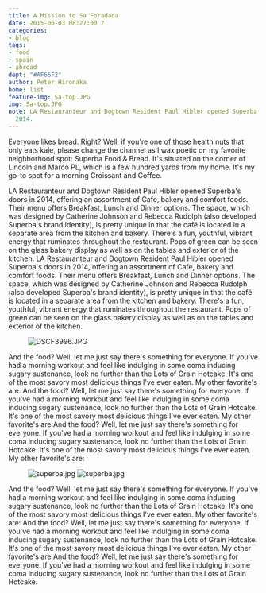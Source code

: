```yaml
---
title: A Mission to Sa Foradada
date: 2015-06-03 08:27:00 Z
categories:
- blog
tags:
- food
- spain
- abroad
dept: "#AF66F2"
author: Peter Hironaka
home: list
feature-img: Sa-top.JPG
img: Sa-top.JPG
note: LA Restauranteur and Dogtown Resident Paul Hibler opened Superba's doors in
  2014.
---
```


Everyone likes bread. Right? Well, if you're one of those health nuts that only eats kale, please change the channel as I wax poetic on my favorite neighborhood spot: Superba Food & Bread. It's situated on the corner of Lincoln and Marco PL, which is a few hundred yards from my home. It's my go-to spot for a morning Croissant and Coffee.

LA Restauranteur and Dogtown Resident Paul Hibler opened Superba's doors in 2014, offering an assortment of Cafe, bakery and comfort foods. Their menu offers Breakfast, Lunch and Dinner options. The space, which was designed by Catherine Johnson and Rebecca Rudolph (also developed Superba's brand identity), is pretty unique in that the café is located in a separate area from the kitchen and bakery. There's a fun, youthful, vibrant energy that ruminates throughout the restaurant. Pops of green can be seen on the glass bakery display as well as on the tables and exterior of the kitchen.
LA Restauranteur and Dogtown Resident Paul Hibler opened Superba's doors in 2014, offering an assortment of Cafe, bakery and comfort foods. Their menu offers Breakfast, Lunch and Dinner options. The space, which was designed by Catherine Johnson and Rebecca Rudolph (also developed Superba's brand identity), is pretty unique in that the café is located in a separate area from the kitchen and bakery. There's a fun, youthful, vibrant energy that ruminates throughout the restaurant. Pops of green can be seen on the glass bakery display as well as on the tables and exterior of the kitchen.

<figure> <img src="/uploads/DSCF3996.JPG" alt="DSCF3996.JPG"> </figure>

And the food? Well, let me just say there's something for everyone. If you've had a morning workout and feel like indulging in some coma inducing sugary sustenance, look no further than the Lots of Grain Hotcake. It's one of the most savory most delicious things I've ever eaten. My other favorite's are: And the food? Well, let me just say there's something for everyone. If you've had a morning workout and feel like indulging in some coma inducing sugary sustenance, look no further than the Lots of Grain Hotcake. It's one of the most savory most delicious things I've ever eaten. My other favorite's are:And the food? Well, let me just say there's something for everyone. If you've had a morning workout and feel like indulging in some coma inducing sugary sustenance, look no further than the Lots of Grain Hotcake. It's one of the most savory most delicious things I've ever eaten. My other favorite's are:

<figure> <img src="/uploads/sa-donkey.JPG" class="row-2" alt="superba.jpg"> <img src="/uploads/sa-walk.JPG" class="row-2" alt="superba.jpg"></figure>

And the food? Well, let me just say there's something for everyone. If you've had a morning workout and feel like indulging in some coma inducing sugary sustenance, look no further than the Lots of Grain Hotcake. It's one of the most savory most delicious things I've ever eaten. My other favorite's are: And the food? Well, let me just say there's something for everyone. If you've had a morning workout and feel like indulging in some coma inducing sugary sustenance, look no further than the Lots of Grain Hotcake. It's one of the most savory most delicious things I've ever eaten. My other favorite's are:And the food? Well, let me just say there's something for everyone. If you've had a morning workout and feel like indulging in some coma inducing sugary sustenance, look no further than the Lots of Grain Hotcake.
